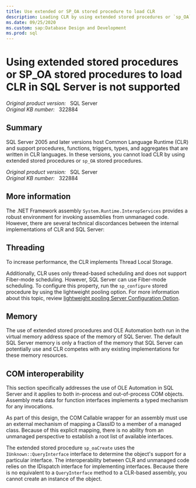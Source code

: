 ```yaml
---
title: Use extended or SP_OA stored procedure to load CLR
description: Loading CLR by using extended stored procedures or `sp_OA` stored procedures is not supported.
ms.date: 09/25/2020
ms.custom: sap:Database Design and Development
ms.prod: sql
---
```


# Using extended stored procedures or SP_OA stored procedures to load CLR in SQL Server is not supported

_Original product version:_ &nbsp; SQL Server  
_Original KB number:_ &nbsp; 322884

## Summary

SQL Server 2005 and later versions host Common Language Runtime (CLR) and support procedures, functions, triggers, types, and aggregates that are written in CLR languages. In these versions, you cannot load CLR by using extended stored procedures or `sp_OA` stored procedures.

_Original product version:_ &nbsp; SQL Server  
_Original KB number:_ &nbsp; 322884

## More information

The .NET Framework assembly `System.Runtime.InteropServices` provides a robust environment for invoking assemblies from unmanaged code. However, there are several technical discordances between the internal implementations of CLR and SQL Server:

## Threading

To increase performance, the CLR implements Thread Local Storage.

Additionally, CLR uses only thread-based scheduling and does not support Fiber-mode scheduling. However, SQL Server can use Fiber-mode scheduling. To configure this property, run the `sp_configure` stored procedure by using the lightweight pooling option. For more information about this topic, review [lightweight pooling Server Configuration Option](/sql/database-engine/configure-windows/lightweight-pooling-server-configuration-option).

## Memory

The use of extended stored procedures and OLE Automation both run in the virtual memory address space of the memory of SQL Server. The default SQL Server memory is only a fraction of the memory that SQL Server can potentially use and CLR competes with any existing implementations for these memory resources.

## COM interoperability

This section specifically addresses the use of OLE Automation in SQL Server and it applies to both in-process and out-of-process COM objects. Assembly meta data for function interfaces implements a typed mechanism for any invocations.

As part of this design, the COM Callable wrapper for an assembly must use an external mechanism of mapping a ClassID to a member of a managed class. Because of this explicit mapping, there is no ability from an unmanaged perspective to establish a root list of available interfaces.

The extended stored procedure `sp_oaCreate` uses the `IUnknown::QueryInterface` interface to determine the object's support for a particular interface. The interoperability between CLR and unmanaged code relies on the IDispatch interface for implementing interfaces. Because there is no equivalent to a `QueryInterface` method to a CLR-based assembly, you cannot create an instance of the object.
